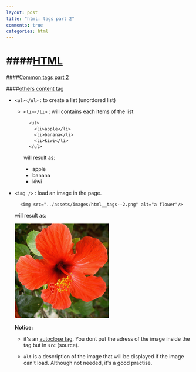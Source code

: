 ```yaml
---
layout: post
title: "html: tags part 2"
comments: true
categories: html
---
```


####[HTML](#html)
====

####[Common tags part 2](#common-tag-2)

####[others content tag](#others-content-tag)

  + ``<ul></ul>`` : to create a list (unordored list)

    + ``<li></li>`` : will contains each items of the list

      ```
        <ul>
          <li>apple</li>
          <li>banana</li>
          <li>kiwi</li>
        </ul>
      ```

      will result as:

        <ul>
          <li>apple</li>
          <li>banana</li>
          <li>kiwi</li>
        </ul>

  + ``<img />`` : load an image in the page.

      ```
        <img src="../assets/images/html__tags--2.png" alt="a flower"/>
      ```
      will result as:

      <img src="../assets/images/html__tags--2.png" alt="a flower"/>


    __Notice:__

      + it's an [autoclose tag](./2014-09-10-html-an-introduction.markdown#autoclose-tag). 
      You dont put the adress of the image inside the tag but in ``src`` (source). 
      
      + ``alt`` is a description of the image that will be displayed if the image can't load.
        Although not needed, it's a good practise.
